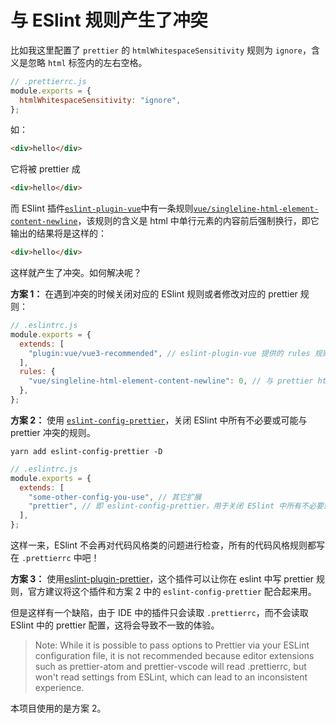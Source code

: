# 与 ESlint 规则产生了冲突

比如我这里配置了 `prettier` 的 `htmlWhitespaceSensitivity` 规则为 `ignore`，含义是忽略 `html` 标签内的左右空格。

```js
// .prettierrc.js
module.exports = {
  htmlWhitespaceSensitivity: "ignore",
};
```

如：

```html
<div>hello</div>
```

它将被 prettier 成

```html
<div>hello</div>
```

而 ESlint 插件[`eslint-plugin-vue`](https://github.com/vuejs/eslint-plugin-vue)中有一条规则[`vue/singleline-html-element-content-newline`](https://eslint.vuejs.org/rules/singleline-html-element-content-newline.html)，该规则的含义是 html 中单行元素的内容前后强制换行，即它输出的结果将是这样的：

```html
<div>hello</div>
```

这样就产生了冲突。如何解决呢？

**方案 1：**
在遇到冲突的时候关闭对应的 ESlint 规则或者修改对应的 prettier 规则：

```js
// .eslintrc.js
module.exports = {
  extends: [
    "plugin:vue/vue3-recommended", // eslint-plugin-vue 提供的 rules 规则合集
  ],
  rules: {
    "vue/singleline-html-element-content-newline": 0, // 与 prettier htmlWhitespaceSensitivity 规则冲突
  },
};
```

**方案 2：**
使用 [`eslint-config-prettier`](https://github.com/prettier/eslint-config-prettier#readme)，关闭 ESlint 中所有不必要或可能与 prettier 冲突的规则。

`yarn add eslint-config-prettier -D`

```js
// .eslintrc.js
module.exports = {
  extends: [
    "some-other-config-you-use", // 其它扩展
    "prettier", // 即 eslint-config-prettier，用于关闭 ESlint 中所有不必要或可能与 prettier 冲突的规则。确保把它放在最后，这样它就有机会覆盖其他配置
  ],
};
```

这样一来，ESlint 不会再对代码风格类的问题进行检查，所有的代码风格规则都写在 `.prettierrc` 中吧！

**方案 3：**
使用[eslint-plugin-prettier](https://github.com/prettier/eslint-plugin-prettier#readme)，这个插件可以让你在 eslint 中写 prettier 规则，官方建议将这个插件和方案 2 中的 `eslint-config-prettier` 配合起来用。

但是这样有一个缺陷，由于 IDE 中的插件只会读取 `.prettierrc`，而不会读取 ESlint 中的 prettier 配置，这将会导致不一致的体验。

> Note: While it is possible to pass options to Prettier via your ESLint configuration file, it is not recommended because editor extensions such as prettier-atom and prettier-vscode will read .prettierrc, but won't read settings from ESLint, which can lead to an inconsistent experience.

本项目使用的是方案 2。
